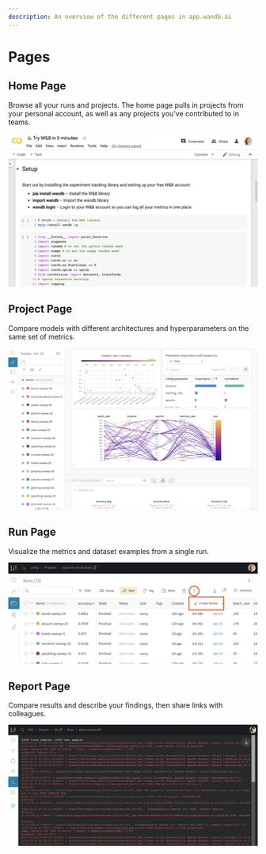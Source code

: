 ```yaml
---
description: An overview of the different pages in app.wandb.ai
---
```


# Pages

## Home Page

Browse all your runs and projects. The home page pulls in projects from your personal account, as well as any projects you've contributed to in teams. 

![](../../.gitbook/assets/image%20%2840%29.png)

## Project Page

Compare models with different architectures and hyperparameters on the same set of metrics.

![](../../.gitbook/assets/image%20%2828%29.png)

## Run Page

Visualize the metrics and dataset examples from a single run.

![](../../.gitbook/assets/image%20%2818%29.png)

## Report Page

Compare results and describe your findings, then share links with colleagues.

![](../../.gitbook/assets/image%20%2831%29.png)

